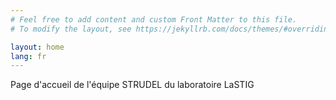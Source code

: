 ```yaml
---
# Feel free to add content and custom Front Matter to this file.
# To modify the layout, see https://jekyllrb.com/docs/themes/#overriding-theme-defaults

layout: home
lang: fr
---
```

Page d'accueil de l'équipe STRUDEL du laboratoire LaSTIG
